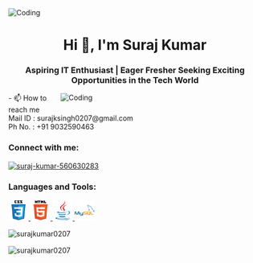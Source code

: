 <img align="top" alt="Coding" width="" src="https://mir-s3-cdn-cf.behance.net/project_modules/max_1200/79731568097599.5b50bca477735.jpg">
<h1 align="center">Hi 👋, I'm Suraj Kumar</h1>
<h3 align="center">Aspiring IT Enthusiast | Eager Fresher Seeking Exciting Opportunities in the Tech World</h3>
<img align="right" alt="Coding" width="400" src="https://img.freepik.com/premium-vector/boy-coding-with-laptop-illustration_418302-2379.jpg?w=740">
- 📫 How to reach me
  <br>     Mail ID :  surajksingh0207@gmail.com
  <br>     Ph No. :  +91 9032590463

<h3 align="left">Connect with me:</h3>
<p align="left">
<a href="https://linkedin.com/in/suraj-kumar-560630283" target="blank"><img align="center" src="https://raw.githubusercontent.com/rahuldkjain/github-profile-readme-generator/master/src/images/icons/Social/linked-in-alt.svg" alt="suraj-kumar-560630283" height="30" width="40" /></a>
</p>

<h3 align="left">Languages and Tools:</h3>
<p align="left"> <a href="https://www.w3schools.com/css/" target="_blank" rel="noreferrer"> <img src="https://raw.githubusercontent.com/devicons/devicon/master/icons/css3/css3-original-wordmark.svg" alt="css3" width="40" height="40"/> </a> <a href="https://www.w3.org/html/" target="_blank" rel="noreferrer"> <img src="https://raw.githubusercontent.com/devicons/devicon/master/icons/html5/html5-original-wordmark.svg" alt="html5" width="40" height="40"/> </a> <a href="https://www.java.com" target="_blank" rel="noreferrer"> <img src="https://raw.githubusercontent.com/devicons/devicon/master/icons/java/java-original.svg" alt="java" width="40" height="40"/> </a> <a href="https://www.mysql.com/" target="_blank" rel="noreferrer"> <img src="https://raw.githubusercontent.com/devicons/devicon/master/icons/mysql/mysql-original-wordmark.svg" alt="mysql" width="40" height="40"/> </a> </p>

<p><img align="center" src="https://github-readme-stats.vercel.app/api/top-langs?username=surajkumar0207&show_icons=true&locale=en&layout=compact" alt="surajkumar0207" /></p>

<p><img align="center" src="https://github-readme-streak-stats.herokuapp.com/?user=surajkumar0207&" alt="surajkumar0207" /></p>
